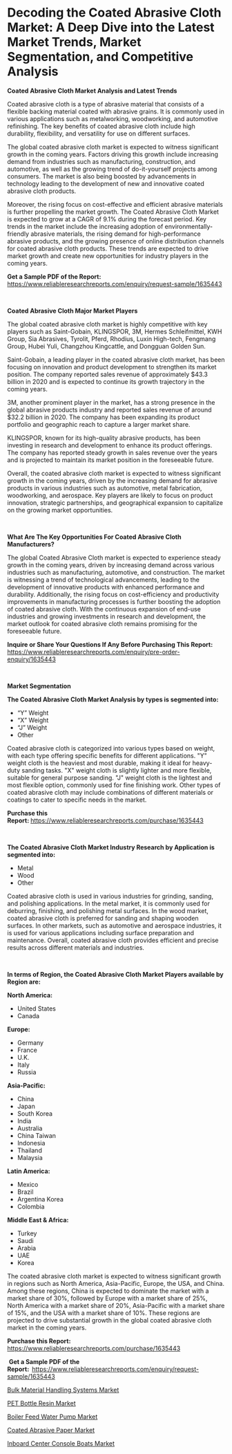 <p><h1>Decoding the Coated Abrasive Cloth Market: A Deep Dive into the Latest Market Trends, Market Segmentation, and Competitive Analysis</h1></p><p><strong>Coated Abrasive Cloth Market Analysis and Latest Trends</strong></p>
<p><p>Coated abrasive cloth is a type of abrasive material that consists of a flexible backing material coated with abrasive grains. It is commonly used in various applications such as metalworking, woodworking, and automotive refinishing. The key benefits of coated abrasive cloth include high durability, flexibility, and versatility for use on different surfaces.</p><p>The global coated abrasive cloth market is expected to witness significant growth in the coming years. Factors driving this growth include increasing demand from industries such as manufacturing, construction, and automotive, as well as the growing trend of do-it-yourself projects among consumers. The market is also being boosted by advancements in technology leading to the development of new and innovative coated abrasive cloth products.</p><p>Moreover, the rising focus on cost-effective and efficient abrasive materials is further propelling the market growth. The Coated Abrasive Cloth Market is expected to grow at a CAGR of 9.1% during the forecast period. Key trends in the market include the increasing adoption of environmentally-friendly abrasive materials, the rising demand for high-performance abrasive products, and the growing presence of online distribution channels for coated abrasive cloth products. These trends are expected to drive market growth and create new opportunities for industry players in the coming years.</p></p>
<p><strong>Get a Sample PDF of the Report:&nbsp;</strong> <a href="https://www.reliableresearchreports.com/enquiry/request-sample/1635443">https://www.reliableresearchreports.com/enquiry/request-sample/1635443</a></p>
<p>&nbsp;</p>
<p><strong>Coated Abrasive Cloth Major Market Players</strong></p>
<p><p>The global coated abrasive cloth market is highly competitive with key players such as Saint-Gobain, KLINGSPOR, 3M, Hermes Schleifmittel, KWH Group, Sia Abrasives, Tyrolit, Pferd, Rhodius, Luxin High-tech, Fengmang Group, Hubei Yuli, Changzhou Kingcattle, and Dongguan Golden Sun.</p><p>Saint-Gobain, a leading player in the coated abrasive cloth market, has been focusing on innovation and product development to strengthen its market position. The company reported sales revenue of approximately $43.3 billion in 2020 and is expected to continue its growth trajectory in the coming years.</p><p>3M, another prominent player in the market, has a strong presence in the global abrasive products industry and reported sales revenue of around $32.2 billion in 2020. The company has been expanding its product portfolio and geographic reach to capture a larger market share.</p><p>KLINGSPOR, known for its high-quality abrasive products, has been investing in research and development to enhance its product offerings. The company has reported steady growth in sales revenue over the years and is projected to maintain its market position in the foreseeable future.</p><p>Overall, the coated abrasive cloth market is expected to witness significant growth in the coming years, driven by the increasing demand for abrasive products in various industries such as automotive, metal fabrication, woodworking, and aerospace. Key players are likely to focus on product innovation, strategic partnerships, and geographical expansion to capitalize on the growing market opportunities.</p></p>
<p>&nbsp;</p>
<p><strong>What Are The Key Opportunities For Coated Abrasive Cloth Manufacturers?</strong></p>
<p><p>The global Coated Abrasive Cloth market is expected to experience steady growth in the coming years, driven by increasing demand across various industries such as manufacturing, automotive, and construction. The market is witnessing a trend of technological advancements, leading to the development of innovative products with enhanced performance and durability. Additionally, the rising focus on cost-efficiency and productivity improvements in manufacturing processes is further boosting the adoption of coated abrasive cloth. With the continuous expansion of end-use industries and growing investments in research and development, the market outlook for coated abrasive cloth remains promising for the foreseeable future.</p></p>
<p><strong>Inquire or Share Your Questions If Any Before Purchasing This Report:</strong> <a href="https://www.reliableresearchreports.com/enquiry/pre-order-enquiry/1635443">https://www.reliableresearchreports.com/enquiry/pre-order-enquiry/1635443</a></p>
<p>&nbsp;</p>
<p><strong>Market Segmentation</strong></p>
<p><strong>The Coated Abrasive Cloth Market Analysis by types is segmented into:</strong></p>
<p><ul><li>“Y” Weight</li><li>“X” Weight</li><li>“J” Weight</li><li>Other</li></ul></p>
<p><p>Coated abrasive cloth is categorized into various types based on weight, with each type offering specific benefits for different applications. "Y" weight cloth is the heaviest and most durable, making it ideal for heavy-duty sanding tasks. "X" weight cloth is slightly lighter and more flexible, suitable for general purpose sanding. "J" weight cloth is the lightest and most flexible option, commonly used for fine finishing work. Other types of coated abrasive cloth may include combinations of different materials or coatings to cater to specific needs in the market.</p></p>
<p><strong>Purchase this Report:&nbsp;</strong><a href="https://www.reliableresearchreports.com/purchase/1635443">https://www.reliableresearchreports.com/purchase/1635443</a></p>
<p>&nbsp;</p>
<p><strong>The Coated Abrasive Cloth Market Industry Research by Application is segmented into:</strong></p>
<p><ul><li>Metal</li><li>Wood</li><li>Other</li></ul></p>
<p><p>Coated abrasive cloth is used in various industries for grinding, sanding, and polishing applications. In the metal market, it is commonly used for deburring, finishing, and polishing metal surfaces. In the wood market, coated abrasive cloth is preferred for sanding and shaping wooden surfaces. In other markets, such as automotive and aerospace industries, it is used for various applications including surface preparation and maintenance. Overall, coated abrasive cloth provides efficient and precise results across different materials and industries.</p></p>
<p>&nbsp;</p>
<p><strong>In terms of Region, the Coated Abrasive Cloth Market Players available by Region are:</strong></p>
<p>
    <p> <strong> North America: </strong>
        <ul>
            <li>United States</li>
            <li>Canada</li>
        </ul>
        </p> 
    <p> <strong> Europe: </strong>
        <ul>
            <li>Germany</li>
            <li>France</li>
            <li>U.K.</li>
            <li>Italy</li>
            <li>Russia</li>
        </ul>
        </p> 
    <p> <strong> Asia-Pacific: </strong>
        <ul>
            <li>China</li>
            <li>Japan</li>
            <li>South Korea</li>
            <li>India</li>
            <li>Australia</li>
            <li>China Taiwan</li>
            <li>Indonesia</li>
            <li>Thailand</li>
            <li>Malaysia</li>
        </ul>
        </p> 
    <p> <strong> Latin America: </strong>
        <ul>
            <li>Mexico</li>
            <li>Brazil</li>
            <li>Argentina Korea</li>
            <li>Colombia</li>
        </ul>
        </p> 
    <p> <strong> Middle East & Africa: </strong>
        <ul>
            <li>Turkey</li>
            <li>Saudi</li>
            <li>Arabia</li>
            <li>UAE</li>
            <li>Korea</li>
        </ul>
    </p>
    </p>
<p><p>The coated abrasive cloth market is expected to witness significant growth in regions such as North America, Asia-Pacific, Europe, the USA, and China. Among these regions, China is expected to dominate the market with a market share of 30%, followed by Europe with a market share of 25%, North America with a market share of 20%, Asia-Pacific with a market share of 15%, and the USA with a market share of 10%. These regions are projected to drive substantial growth in the global coated abrasive cloth market in the coming years.</p></p>
<p><strong>Purchase this Report: </strong><a href="https://www.reliableresearchreports.com/purchase/1635443">https://www.reliableresearchreports.com/purchase/1635443</a></p>
<p>&nbsp;<strong>Get a Sample PDF of the Report:&nbsp;&nbsp;</strong><a href="https://www.reliableresearchreports.com/enquiry/request-sample/1635443">https://www.reliableresearchreports.com/enquiry/request-sample/1635443</a></p>
<p><strong></strong></p>
<p><p><a href="https://issuu.com/reportprime-2/docs/bulk-material-handling-systems-market-size-2030.pp">Bulk Material Handling Systems Market</a></p><p><a href="https://github.com/zjyglelu/Market-Research-Report-List-1/blob/main/pet-bottle-resin-market.md">PET Bottle Resin Market</a></p><p><a href="https://gratis-rainforest-2ca.notion.site/Boiler-Feed-Water-Pump-Market-Size-2024-2031-Global-Industrial-Analysis-Key-Geographical-Regions--6b81331a665a457580eba28fb192c275">Boiler Feed Water Pump Market</a></p><p><a href="https://github.com/mbisetmhermsr/Market-Research-Report-List-1/blob/main/coated-abrasive-paper-market.md">Coated Abrasive Paper Market</a></p><p><a href="https://issuu.com/reportprime-2/docs/inboard-center-console-boats-market-size-2030.pptx">Inboard Center Console Boats Market</a></p></p>